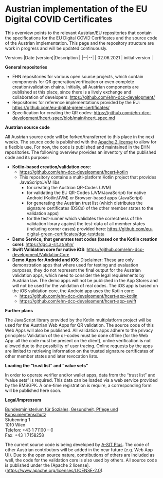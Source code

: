 

# Austrian implementation of the EU Digital COVID Certificates

This overview points to the relevant Austrian/EU repositories that contain the specifications for the EU Digital COVID Certificates and the source code of the Austrian implementation. This page and the repository structure are work in progress and will be updated continuously.

Versions
|Date (version)|Description |
|--|--|
| 02.06.2021 | initial version |


**General repositories**

* EHN repositories for various open source projects, which contain components for QR generation/verification or even complete creation/validation chains. Initially, all Austrian components are published at this place, since there is a lively exchange and collaboration of developers: https://github.com/ehn-dcc-development/
* Repositories for reference implementations provided by the EU: https://github.com/eu-digital-green-certificates/
* Specification for creating the QR codes: https://github.com/ehn-dcc-development/hcert-spec/blob/main/hcert_spec.md

**Austrian source code**

All Austrian source code will be forked/transferred to this place in the next weeks. The source code is published with the [Apache 2 license](https://www.apache.org/licenses/LICENSE-2.0) to allow for a flexible use. For now, the code is published and maintained in the EHN repositories. The following overview provides an inventory of the published code and its purpose:

* **Kotlin-based creation/validation core**: 
	* https://github.com/ehn-dcc-development/hcert-kotlin
	* This repository contains a multi-platform Kotlin project that provides JavaScript/JVM libs
		* for creating the Austrian QR-Codes (JVM)
		* for validating the EU QR-Codes (JVM/JavaScript) for native Android (Kotlin/JVM) or Browser-based apps (JavaScript)
        * for generating the Austrian trust list (which distributes the signature certificates (DSCs) of the other member states to the validation apps)
        * for the test-runner which validates the correctness of the validation library against the test-data of all member states (including corner cases) provided here: https://github.com/eu-digital-green-certificates/dgc-testdata 
*   **Demo Service, that generates test codes (based on the Kotlin creation core)**: https://dgc.a-sit.at/ehn/
*   **Swift Validation core for native iOS**: https://github.com/ehn-dcc-development/ValidationCore
*   **Demo Apps for Android and iOS**: Disclaimer: These are only demonstration apps that where used for testing and evaluation purposes, they do not represent the final output for the Austrian validation apps, which need to consider the legal requirements by Austrian law. The demo apps will not be published in the App Stores and will not be used for the validation of real codes. The iOS app is based on the iOS validation core, the Android app uses the Kotlin core:
	* https://github.com/ehn-dcc-development/hcert-app-kotlin
	* https://github.com/ehn-dcc-development/hcert-app-swift

**Further plans**

The JavaScript library provided by the Kotlin multiplatform project will be used for the Austrian Web Apps for QR validation. The source code of this Web Apps will also be published. All validation apps adhere to the privacy principles: Validation of the qr-codes must be done offline (for the Web App: all the code must be present on the client), online verification is not allowed due to the possibility of user tracing. Online requests by the apps are limited to retrieving information on the trusted signature certificates of other member states and later revocation lists.

**Loading the "trust list" and "value sets"**

In order to operate verifier and/or  wallet apps, data from the “trust list” and “value sets”  is required. This data can be loaded via a web service provided by the BMSGPK. A one-time registration is require, a corresponding form will be published here soon.

**Legal/Impressum**

[Bundesministerium für Soziales, Gesundheit, Pflege und Konsumentenschutz](https://www.sozialministerium.at/)  
Stubenring 1  
1010 Wien  
Telefon: +43 1 71100 – 0  
Fax: +43 1 7158258  

The current source code is being developed by [A-SIT Plus](https://www.a-sit.at/kooperationen/a-sit-plus/). The code of other Austrian contributors will be added in the near future (e.g. Web App UI). Due to the open source nature, contributions of others are included as well, the code for the validation core is also used by others. All source code is published under the [Apache 2 license].(https://www.apache.org/licenses/LICENSE-2.0). 
